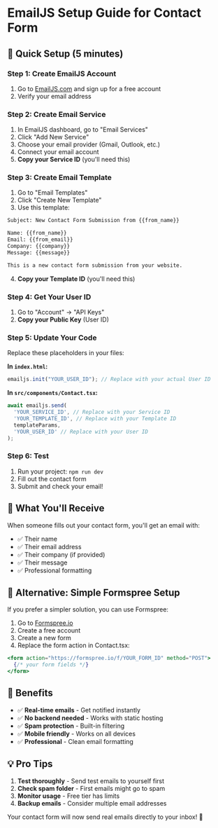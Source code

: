 # EmailJS Setup Guide for Contact Form

## 🚀 Quick Setup (5 minutes)

### Step 1: Create EmailJS Account
1. Go to [EmailJS.com](https://www.emailjs.com/) and sign up for a free account
2. Verify your email address

### Step 2: Create Email Service
1. In EmailJS dashboard, go to "Email Services"
2. Click "Add New Service"
3. Choose your email provider (Gmail, Outlook, etc.)
4. Connect your email account
5. **Copy your Service ID** (you'll need this)

### Step 3: Create Email Template
1. Go to "Email Templates"
2. Click "Create New Template"
3. Use this template:

```html
Subject: New Contact Form Submission from {{from_name}}

Name: {{from_name}}
Email: {{from_email}}
Company: {{company}}
Message: {{message}}

This is a new contact form submission from your website.
```

4. **Copy your Template ID** (you'll need this)

### Step 4: Get Your User ID
1. Go to "Account" → "API Keys"
2. **Copy your Public Key** (User ID)

### Step 5: Update Your Code
Replace these placeholders in your files:

**In `index.html`:**
```javascript
emailjs.init("YOUR_USER_ID"); // Replace with your actual User ID
```

**In `src/components/Contact.tsx`:**
```javascript
await emailjs.send(
  'YOUR_SERVICE_ID', // Replace with your Service ID
  'YOUR_TEMPLATE_ID', // Replace with your Template ID
  templateParams,
  'YOUR_USER_ID' // Replace with your User ID
);
```

### Step 6: Test
1. Run your project: `npm run dev`
2. Fill out the contact form
3. Submit and check your email!

## 📧 What You'll Receive

When someone fills out your contact form, you'll get an email with:
- ✅ Their name
- ✅ Their email address
- ✅ Their company (if provided)
- ✅ Their message
- ✅ Professional formatting

## 🔧 Alternative: Simple Formspree Setup

If you prefer a simpler solution, you can use Formspree:

1. Go to [Formspree.io](https://formspree.io/)
2. Create a free account
3. Create a new form
4. Replace the form action in Contact.tsx:

```jsx
<form action="https://formspree.io/f/YOUR_FORM_ID" method="POST">
  {/* your form fields */}
</form>
```

## 🎯 Benefits

- ✅ **Real-time emails** - Get notified instantly
- ✅ **No backend needed** - Works with static hosting
- ✅ **Spam protection** - Built-in filtering
- ✅ **Mobile friendly** - Works on all devices
- ✅ **Professional** - Clean email formatting

## 💡 Pro Tips

1. **Test thoroughly** - Send test emails to yourself first
2. **Check spam folder** - First emails might go to spam
3. **Monitor usage** - Free tier has limits
4. **Backup emails** - Consider multiple email addresses

Your contact form will now send real emails directly to your inbox! 🎉 
